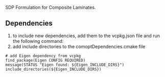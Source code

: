 SDP Formulation for Composite Laminates.

## Dependencies ##
1) to include new dependencies, add them to the vcpkg.json file and run the following command:
2) add include directories to the comoptDependencies.cmake file

```
# add Eigen dependency from vcpkg
find_package(Eigen CONFIG REQUIRED)
message(STATUS "Eigen found: ${Eigen_INCLUDE_DIRS}")
include_directories(${Eigen_INCLUDE_DIRS})
```




